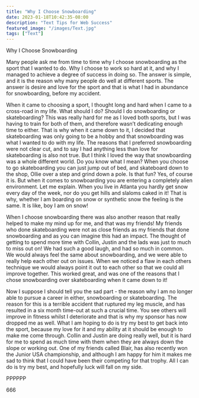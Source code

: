 ```yaml
---
title: "Why I Choose Snowboarding"
date: 2023-01-18T10:42:35-08:00
description: "Text Tips for Web Success"
featured_image: "/images/Text.jpg"
tags: ["Text"]
---
```


Why I Choose Snowboarding

Many people ask me from time to time why I choose snowboarding as the sport that I wanted to do. Why I choose to work so hard at it, and why I managed to achieve a degree of success in doing so. The answer is simple, and it is the reason why many people do well at different sports. The answer is desire and love for the sport and that is what I had in abundance for snowboarding, before my accident.

When it came to choosing a sport, I thought long and hard when I came to a cross-road in my life. What should I do? Should I do snowboarding or skateboarding? This was really hard for me as I loved both sports, but I was having to train for both of them, and therefore wasn’t dedicating enough time to either. That is why when it came down to it, I decided that skateboarding was only going to be a hobby and that snowboarding was what I wanted to do with my life. The reasons that I preferred snowboarding were not clear cut, and to say I had anything less than love for skateboarding is also not true. But I think I loved the way that snowboarding was a whole different world. Do you know what I mean? When you choose to go skateboarding you can just jump out of bed, and skateboard down to the shop, Ollie over a step and grind down a pole. Is that fun? Yes, of course it is. But when it comes to snowboarding you are entering a completely alien environment. Let me explain. When you live in Atlanta you hardly get snow every day of the week, nor do you get hills and slaloms caked in it! That is why, whether I am boarding on snow or synthetic snow the feeling is the same. It is like, boy I am on snow! 

When I choose snowboarding there was also another reason that really helped to make my mind up for me, and that was my friends! My friends who done skateboarding were not as close friends as my friends that done snowboarding and as you can imagine this had an impact. The thought of getting to spend more time with Collin, Justin and the lads was just to much to miss out on! We had such a good laugh, and had so much in common. We would always feel the same about snowboarding, and we were able to really help each other out on issues. When we noticed a flaw in each others technique we would always point it out to each other so that we could all improve together. This worked great, and was one of the reasons that I chose snowboarding over skateboarding when it came down to it! 

Now I suppose I should tell you the sad part - the reason why I am no longer able to pursue a career in either, snowboarding or skateboarding. The reason for this is a terrible accident that ruptured my leg muscle, and has resulted in a six month time-out at such a crucial time. You see others will improve in fitness whilst I deteriorate and that is why my sponsor has now dropped me as well. What I am hoping to do is try my best to get back into the sport, because my love for it and my ability at it should be enough to make me come through. Collin and Justin are doing really well, but it is hard for me to spend as much time with them when they are always down the slope or working out. One of my friends called Blair, has also recently won the Junior USA championship, and although I am happy for him it makes me sad to think that I could have been their competing for that trophy. All I can do is try my best, and hopefully luck will fall on my side.

PPPPPP

666  


